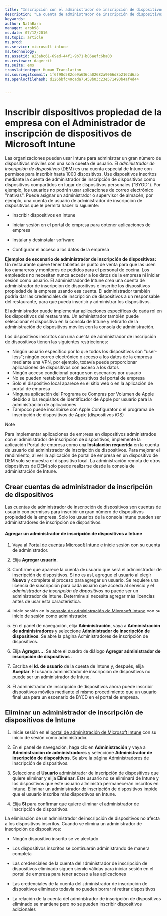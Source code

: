 ```yaml
---
title: "Inscripción con el administrador de inscripción de dispositivos | Microsoft Intune"
description: "La cuenta de administrador de inscripción de dispositivos (DEM) puede administrar un gran número de dispositivos móviles corporativos y compartidos con una única cuenta de usuario."
keywords: 
author: NathBarn
manager: arob98
ms.date: 07/12/2016
ms.topic: article
ms.prod: 
ms.service: microsoft-intune
ms.technology: 
ms.assetid: a23abc61-69ed-44f1-9b71-b86aefc6ba03
ms.reviewer: dagerrit
ms.suite: ems
translationtype: Human Translation
ms.sourcegitcommit: 1f6f98d582ce9a686ca02682a9066d8b2162d6ab
ms.openlocfilehash: d126bbfc40cada71458b03c23e571490b4af4d44


---
```



# Inscribir dispositivos propiedad de la empresa con el Administrador de inscripción de dispositivos de Microsoft Intune
Las organizaciones pueden usar Intune para administrar un gran número de dispositivos móviles con una sola cuenta de usuario. El *administrador de inscripción de dispositivos* (DEM) es una cuenta especial de Intune con permisos para inscribir hasta 1000 dispositivos. Use dispositivos inscritos mediante la cuenta de administrador de inscripción de dispositivos como dispositivos compartidos en lugar de dispositivos personales ("BYOD"). Por ejemplo, los usuarios no podrán usar aplicaciones de correo electrónico "nativas". Puede asignar un administrador o supervisor de almacén, por ejemplo, una cuenta de usuario de administrador de inscripción de dispositivos que le permita hacer lo siguiente:

-   Inscribir dispositivos en Intune

-   Iniciar sesión en el portal de empresa para obtener aplicaciones de empresa

-   Instalar y desinstalar software

-   Configurar el acceso a los datos de la empresa


**Ejemplos de escenario de administrador de inscripción de dispositivos:** Un restaurante quiere tener tabletas de punto de venta para que las usen los camareros y monitores de pedidos para el personal de cocina. Los empleados no necesitan nunca acceder a los datos de la empresa ni iniciar sesión como usuario. El administrador de Intune crea una cuenta de administrador de inscripción de dispositivos e inscribe los dispositivos propiedad de la empresa usando esa cuenta. El administrador también podría dar las credenciales de inscripción de dispositivos a un responsable del restaurante, para que pueda inscribir y administrar los dispositivos.

El administrador puede implementar aplicaciones específicas de cada rol en los dispositivos del restaurante. Un administrador también puede seleccionar el dispositivo en la consola de Intune y retirarlo de la administración de dispositivos móviles con la consola de administración.

Los dispositivos inscritos con una cuenta de administrador de inscripción de dispositivos tienen las siguientes restricciones:
  - Ningún usuario específico por lo que todos los dispositivos son "user-less"; ningún correo electrónico o acceso a los datos de la empresa mediante una VPN, por ejemplo, todavía puede proporcionar aplicaciones de dispositivos con acceso a los datos
  - Ningún acceso condicional porque son escenarios por usuario
  - No se pueden restablecer los dispositivos del portal de empresa
  - Solo el dispositivo local aparece en el sitio web o en la aplicación de portal de empresa
  - Ninguna aplicación del Programa de Compras por Volumen de Apple debido a los requisitos de identificador de Apple por usuario para la administración de aplicaciones
  - Tampoco puede inscribirse con Apple Configurator o el programa de inscripción de dispositivos de Apple (dispositivos iOS)

> [!NOTE]
> Para implementar aplicaciones de empresa en dispositivos administrados con el administrador de inscripción de dispositivos, implemente la aplicación Portal de empresa como una **Instalación requerida** en la cuenta de usuario del administrador de inscripción de dispositivos.
> Para mejorar el rendimiento, al ver la aplicación de portal de empresa en un dispositivo de DEM solo se muestra el dispositivo local. La administración remota de otros dispositivos de DEM solo puede realizarse desde la consola de administración de Intune.

## Crear cuentas de administrador de inscripción de dispositivos
Las cuentas de administrador de inscripción de dispositivos son cuentas de usuario con permisos para inscribir un gran número de dispositivos propiedad de la empresa. Solo los usuarios de la consola Intune pueden ser administradores de inscripción de dispositivos.

#### Agregar un administrador de inscripción de dispositivos a Intune

1.  Vaya al [Portal de cuentas Microsoft Intune](http://go.microsoft.com/fwlink/?LinkId=698854) e inicie sesión con su cuenta de administrador.

2.  Elija **Agregar usuario**.

3.  Confirme que aparece la cuenta de usuario que será el administrador de inscripción de dispositivos. Si no es así, agregue el usuario al elegir **Nuevo** y complete el proceso para agregar un usuario. Se requiere una licencia de suscripción para cada usuario que acceda al servicio y el *administrador de inscripción de dispositivos* no puede ser un administrador de Intune. Determine si necesita agregar más licencias antes de usar esta característica.

4.  Inicie sesión en la [consola de administración de Microsoft Intune](http://manage.microsoft.com) con su inicio de sesión como administrador.

5.  En el panel de navegación, elija **Administración**, vaya a **Administración de administradores** y seleccione **Administrador de inscripción de dispositivos**. Se abre la página Administradores de inscripción de dispositivos.

6.  Elija **Agregar...**. Se abre el cuadro de diálogo **Agregar administrador de inscripción de dispositivos** .

7.  Escriba el **Id. de usuario** de la cuenta de Intune y, después, elija **Aceptar**. El usuario administrador de inscripción de dispositivos no puede ser un administrador de Intune.

8.  El administrador de inscripción de dispositivos ahora puede inscribir dispositivos móviles mediante el mismo procedimiento que un usuario final usa para un escenario de BYOD en el portal de empresa.

## Eliminar un administrador de inscripción de dispositivos de Intune

1.  Inicie sesión en el [portal de administración de Microsoft Intune](http://manage.microsoft.com) con su inicio de sesión como administrador.

2.  En el panel de navegación, haga clic en **Administración** y vaya a **Administración de administradores** y seleccione **Administrador de inscripción de dispositivos**. Se abre la página Administradores de inscripción de dispositivos.

3.  Seleccione el **Usuario** administrador de inscripción de dispositivos que quiere eliminar y elija **Eliminar**. Este usuario no se eliminará de Intune y los dispositivos que este usuario administra permanecerán inscritos en Intune. Eliminar un administrador de inscripción de dispositivos impide que el usuario inscriba más dispositivos en Intune.

4.  Elija **Sí** para confirmar que quiere eliminar el administrador de inscripción de dispositivos.

La eliminación de un administrador de inscripción de dispositivos no afecta a los dispositivos inscritos. Cuando se elimina un administrador de inscripción de dispositivos:

-   Ningún dispositivo inscrito se ve afectado

-   Los dispositivos inscritos se continuarán administrando de manera completa

-   Las credenciales de la cuenta del administrador de inscripción de dispositivos eliminado siguen siendo válidas para iniciar sesión en el portal de empresa para tener acceso a las aplicaciones

-   Las credenciales de la cuenta del administrador de inscripción de dispositivos eliminado todavía no pueden borrar ni retirar dispositivos

-   La relación de la cuenta del administrador de inscripción de dispositivos eliminado se mantiene pero no se pueden inscribir dispositivos adicionales



<!--HONumber=Jul16_HO4-->


